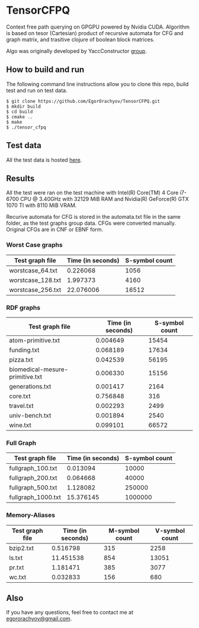 # TensorCFPQ

Context free path querying on GPGPU powered by Nvidia CUDA.
Algorithm is based on tesor (Cartesian) product of recursive
automata for CFG and graph matrix, and trasitive clojure of
boolean block matrices. 

Algo was originally developed by YaccConstructor [group](https://github.com/YaccConstructor).

## How to build and run

The following command line instructions allow you to clone this repo,
build test and run on test data.

```
$ git clone https://github.com/EgorOrachyov/TensorCFPQ.git
$ mkdir build
$ cd build
$ cmake ..
$ make 
$ ./tensor_cfpq
```

## Test data

All the test data is hosted [here](https://github.com/JetBrains-Research/CFPQ_Data). 

## Results

All the test were ran on the test machine with Intel(R) Core(TM) 4 Core i7-6700 CPU @ 3.40GHz with 32129 MiB RAM and Nvidia(R) GeForce(R) GTX 1070 TI with 8110 MiB VRAM.  

Recurive automata for CFG is stored in the automata.txt file in the same folder, as the 
test graphs group data. CFGs were converted manually. Original CFGs are in CNF or EBNF form. 

### Worst Case graphs

Test graph file | Time (in seconds) | S-symbol count
--------------- | ----------------- | --------------
worstcase_64.txt | 0.226068  | 1056
worstcase_128.txt | 1.997373  | 4160
worstcase_256.txt | 22.076006 | 16512

### RDF graphs

Test graph file | Time (in seconds) | S-symbol count
--------------- | ----------------- | --------------
atom-primitive.txt | 0.004649 | 15454
funding.txt | 0.068189 | 17634
pizza.txt | 0.042539 | 56195
biomedical-mesure-primitive.txt | 0.006330 | 15156
generations.txt | 0.001417 | 2164
core.txt | 0.756848 | 316
travel.txt | 0.002293 | 2499
univ-bench.txt | 0.001894 | 2540
wine.txt | 0.099101 | 66572

### Full Graph

Test graph file | Time (in seconds) | S-symbol count
--------------- | ----------------- | --------------
fullgraph_100.txt | 0.013094 | 10000
fullgraph_200.txt | 0.064668 | 40000
fullgraph_500.txt | 1.128082 | 250000
fullgraph_1000.txt | 15.376145 | 1000000

### Memory-Aliases

Test graph file | Time (in seconds) | M-symbol count | V-symbol count
--------------- | ----------------- | -------------- | --------------
bzip2.txt | 0.516798 | 315 | 2258
ls.txt | 11.451538 | 854 | 13051
pr.txt | 1.181471 | 385 | 3077
wc.txt | 0.032833 | 156 | 680

## Also

If you have any questions, feel free to contact me at egororachyov@gmail.com.


